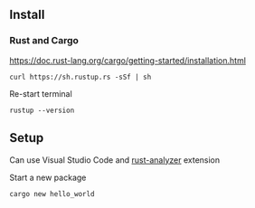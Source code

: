 ## Install

### Rust and Cargo

https://doc.rust-lang.org/cargo/getting-started/installation.html

`curl https://sh.rustup.rs -sSf | sh`

Re-start terminal

`rustup --version`

## Setup

Can use Visual Studio Code and [rust-analyzer](https://marketplace.visualstudio.com/items?itemName=rust-lang.rust-analyzer) extension

Start a new package

`cargo new hello_world`